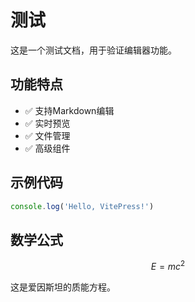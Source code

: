 # 测试

这是一个测试文档，用于验证编辑器功能。

## 功能特点

- ✅ 支持Markdown编辑
- ✅ 实时预览
- ✅ 文件管理
- ✅ 高级组件

## 示例代码

```javascript
console.log('Hello, VitePress!')
```

## 数学公式

$$E = mc^2$$

这是爱因斯坦的质能方程。
